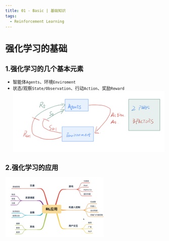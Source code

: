 ```yaml
---
title: 01 - Basic | 基础知识
tags:
  - Reinforcement Learning
---
```

# 强化学习的基础
## 1.强化学习的几个基本元素
- 智能体`Agents`、环境`Enviroment`
- 状态/观察`State/Observation`、行动`Action`、奖励`Reward`
![基本元素](./images/rl.png)
## 2.强化学习的应用
![应用](./images/rlapply.png)